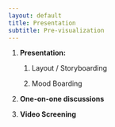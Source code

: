 ```yaml
---
layout: default
title: Presentation
subtitle: Pre-visualization
---
```


1. **Presentation:**

    1. Layout / Storyboarding

    2. Mood Boarding

2. **One-on-one discussions**

3. **Video Screening**

